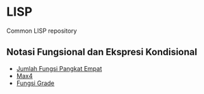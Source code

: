# LISP
Common LISP repository

## Notasi Fungsional dan Ekspresi Kondisional

* [Jumlah Fungsi Pangkat Empat](/JmlFx4.lisp)
* [Max4](/JmlFx4.lisp)
* [Fungsi Grade](/Fungsi_Grade.lsp)
